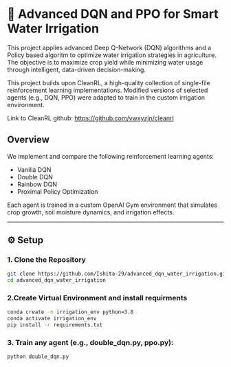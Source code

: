 # 🌱 Advanced DQN and PPO for Smart Water Irrigation

This project applies advanced Deep Q-Network (DQN) algorithms and a Policy based algoritm to optimize water irrigation strategies in agriculture. The objective is to maximize crop yield while minimizing water usage through intelligent, data-driven decision-making.

This project builds upon CleanRL, a high-quality collection of single-file reinforcement learning implementations. Modified versions of selected agents (e.g., DQN, PPO) were adapted to train in the custom irrigation environment.

Link to CleanRL github: https://github.com/vwxyzjn/cleanrl

## Overview

We implement and compare the following reinforcement learning agents:

-  Vanilla DQN  
-  Double DQN   
-  Rainbow DQN
-  Proximal Policy Optimization

Each agent is trained in a custom OpenAI Gym environment that simulates crop growth, soil moisture dynamics, and irrigation effects.

---

## ⚙ Setup

### 1. Clone the Repository

```bash
git clone https://github.com/Ishita-29/advanced_dqn_water_irrigation.git
cd advanced_dqn_water_irrigation
```

### 2.Create Virtual Environment and install requirments

```bash
conda create -n irrigation_env python=3.8
conda activate irrigation_env
pip install -r requirements.txt
```


### 3. Train any agent (e.g., double_dqn.py, ppo.py):
```bash
python double_dqn.py
```
